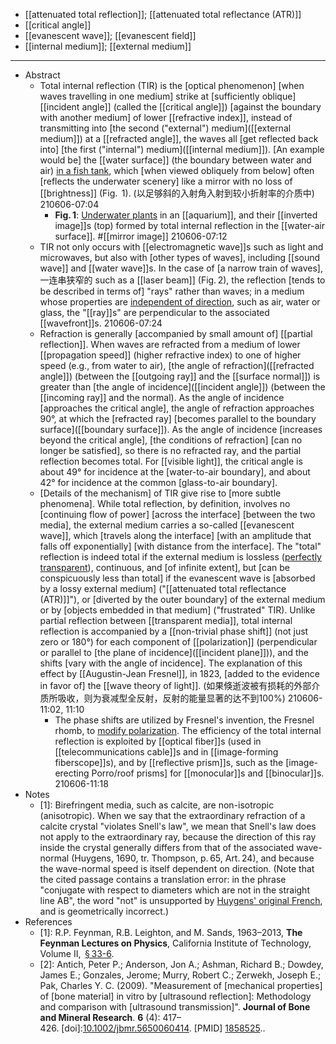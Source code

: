 - [[attenuated total reflection]]; [[attenuated total reflectance (ATR)]]
- [[critical angle]]
- [[evanescent wave]]; [[evanescent field]]
- [[internal medium]]; [[external medium]]
- ---
- Abstract
    - Total internal reflection (TIR) is the [optical phenomenon] [when waves travelling in one medium] strike at [sufficiently oblique] [[incident angle]] (called the [[critical angle]]) [against the boundary with another medium] of lower [[refractive index]], instead of transmitting into [the second ("external") medium]([[external medium]]) at a [[refracted angle]], the waves all [get reflected back into] [the first ("internal") medium]([[internal medium]]). [An example would be] the [[water surface]] (the boundary between water and air) [in a fish tank](((urGU_KMtm))), which [when viewed obliquely from below] often [reflects the underwater scenery] like a mirror with no loss of [[brightness]] (Fig.  1).
(以足够斜的入射角入射到较小折射率的介质中)
210606-07:04
        - **Fig. 1**: [Underwater plants](https://en.wikipedia.org/wiki/File:Aquarium_total_internal_reflection.jpg) in an [[aquarium]], and their [[inverted image]]s (top) formed by total internal reflection in the [[water-air surface]]. #[[mirror image]]
210606-07:12
    - TIR not only occurs with [[electromagnetic wave]]s such as light and microwaves, but also with [other types of waves], including [[sound wave]] and [[water wave]]s. In the case of [a narrow train of waves], 一连串狭窄的 such as a [[laser beam]] (Fig. 2), the reflection [tends to be described in terms of] "rays" rather than waves; in a medium whose properties are [independent of direction](((XRSS8Hg3l))), such as air, water or glass, the "[[ray]]s" are perpendicular to the associated [[wavefront]]s.
210606-07:24
    - Refraction is generally [accompanied by small amount of] [[partial reflection]]. When waves are refracted from a medium of lower [[propagation speed]] (higher refractive index) to one of higher speed (e.g., from water to air), [the angle of refraction]([[refracted angle]]) (between the [[outgoing ray]] and the [[surface normal]]) is greater than [the angle of incidence]([[incident angle]]) (between the [[incoming ray]] and the normal). As the angle of incidence [approaches the critical angle], the angle of refraction approaches 90°, at which the [refracted ray] [becomes parallel to the boundary surface]([[boundary surface]]). As the angle of incidence [increases beyond the critical angle], [the conditions of refraction] [can no longer be satisfied], so there is no refracted ray, and the partial reflection becomes total. For [[visible light]], the critical angle is about 49° for incidence at the [water-to-air boundary], and about 42° for incidence at the common [glass-to-air boundary].
    - [Details of the mechanism] of TIR give rise to [more subtle phenomena]. While total reflection, by definition, involves no [continuing flow of power] [across the interface] [between the two media], the external medium carries a so-called [[evanescent wave]], which [travels along the interface] [with an amplitude that falls off exponentially] [with distance from the interface]. The "total" reflection is indeed total if the external medium is lossless ([perfectly transparent](((ZBWB2tJ2l)))), continuous, and [of infinite extent], but [can be conspicuously less than total] if the evanescent wave is [absorbed by a lossy external medium] ("[[attenuated total reflectance (ATR)]]"), or [diverted by the outer boundary] of the external medium or by [objects embedded in that medium] ("frustrated" TIR). Unlike partial reflection between [[transparent media]], total internal reflection is accompanied by a [[non-trivial phase shift]] (not just zero or 180°) for each component of [[polarization]] (perpendicular or parallel to [the plane of incidence]([[incident plane]])), and the shifts [vary with the angle of incidence]. The explanation of this effect by [[Augustin-Jean Fresnel]], in 1823, [added to the evidence in favor of] the [[wave theory of light]].
(如果倏逝波被有损耗的外部介质所吸收，则为衰减型全反射，反射的能量显著的达不到100%)
210606-11:02, 11:10
        - The phase shifts are utilized by Fresnel's invention, the Fresnel rhomb, to [modify polarization](((zTDHzwRYT))). The efficiency of the total internal reflection is exploited by [[optical fiber]]s (used in [[telecommunications cable]]s and in [[image-forming fiberscope]]s), and by [[reflective prism]]s, such as the [image-erecting Porro/roof prisms] for [[monocular]]s and [[binocular]]s. 
210606-11:18
- Notes
    - [1]: Birefringent media, such as calcite, are non-isotropic (anisotropic). When we say that the extraordinary refraction of a calcite crystal "violates Snell's law", we mean that Snell's law does not apply to the extraordinary ray, because the direction of this ray inside the crystal generally differs from that of the associated wave-normal (Huygens, 1690, tr. Thompson, p. 65, Art. 24), and because the wave-normal speed is itself dependent on direction. (Note that the cited passage contains a translation error: in the phrase "conjugate with respect to diameters which are not in the straight line AB", the word "not" is unsupported by [Huygens' original French](https://www.dbnl.org/tekst/huyg003oeuv19_01/huyg003oeuv19_01_0102.php), and is geometrically incorrect.)
- References
    - [1]: R.P. Feynman, R.B. Leighton, and M. Sands, 1963–2013, __The Feynman Lectures on Physics__, California Institute of Technology, Volume II,  [§ 33-6](http://www.feynmanlectures.caltech.edu/II_33.html#Ch33-S6).
    - [2]: Antich, Peter P.; Anderson, Jon A.; Ashman, Richard B.; Dowdey, James E.; Gonzales, Jerome; Murry, Robert C.; Zerwekh, Joseph E.; Pak, Charles Y. C. (2009). "Measurement of [mechanical properties] of [bone material] in vitro by [ultrasound reflection]: Methodology and comparison with [ultrasound transmission]". __Journal of Bone and Mineral Research__. **6** (4): 417–426. [doi]:[10.1002/jbmr.5650060414](https://doi.org/10.1002%2Fjbmr.5650060414). [PMID] [1858525](https://pubmed.ncbi.nlm.nih.gov/1858525)..
